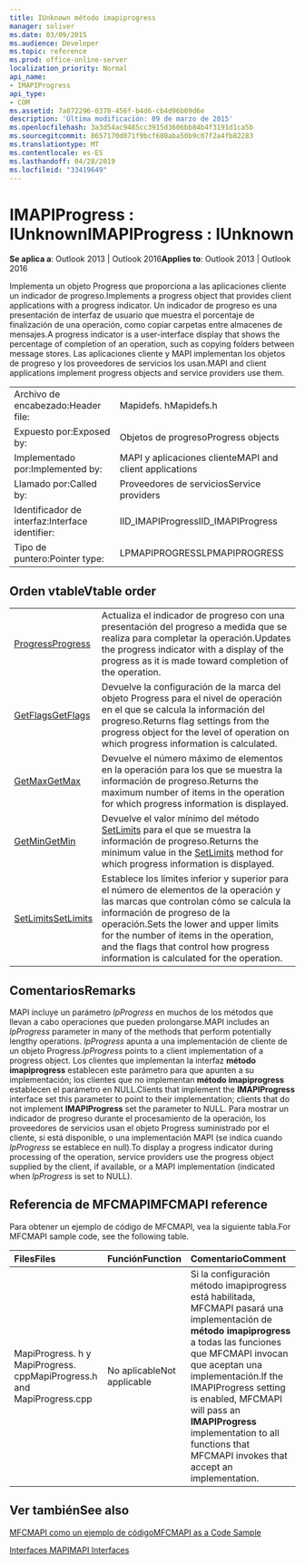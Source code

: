```yaml
---
title: IUnknown método imapiprogress
manager: soliver
ms.date: 03/09/2015
ms.audience: Developer
ms.topic: reference
ms.prod: office-online-server
localization_priority: Normal
api_name:
- IMAPIProgress
api_type:
- COM
ms.assetid: 7a872296-0378-456f-b4d6-cb4d96b09d6e
description: 'Última modificación: 09 de marzo de 2015'
ms.openlocfilehash: 3a3d54ac9485cc3915d3606bb84b4f3191d1ca5b
ms.sourcegitcommit: 8657170d071f9bcf680aba50b9c07f2a4fb82283
ms.translationtype: MT
ms.contentlocale: es-ES
ms.lasthandoff: 04/28/2019
ms.locfileid: "33419649"
---
```

# <a name="imapiprogress--iunknown"></a><span data-ttu-id="3424a-103">IMAPIProgress : IUnknown</span><span class="sxs-lookup"><span data-stu-id="3424a-103">IMAPIProgress : IUnknown</span></span>

  
  
<span data-ttu-id="3424a-104">**Se aplica a**: Outlook 2013 | Outlook 2016</span><span class="sxs-lookup"><span data-stu-id="3424a-104">**Applies to**: Outlook 2013 | Outlook 2016</span></span> 
  
<span data-ttu-id="3424a-105">Implementa un objeto Progress que proporciona a las aplicaciones cliente un indicador de progreso.</span><span class="sxs-lookup"><span data-stu-id="3424a-105">Implements a progress object that provides client applications with a progress indicator.</span></span> <span data-ttu-id="3424a-106">Un indicador de progreso es una presentación de interfaz de usuario que muestra el porcentaje de finalización de una operación, como copiar carpetas entre almacenes de mensajes.</span><span class="sxs-lookup"><span data-stu-id="3424a-106">A progress indicator is a user-interface display that shows the percentage of completion of an operation, such as copying folders between message stores.</span></span> <span data-ttu-id="3424a-107">Las aplicaciones cliente y MAPI implementan los objetos de progreso y los proveedores de servicios los usan.</span><span class="sxs-lookup"><span data-stu-id="3424a-107">MAPI and client applications implement progress objects and service providers use them.</span></span> 
  
|||
|:-----|:-----|
|<span data-ttu-id="3424a-108">Archivo de encabezado:</span><span class="sxs-lookup"><span data-stu-id="3424a-108">Header file:</span></span>  <br/> |<span data-ttu-id="3424a-109">Mapidefs. h</span><span class="sxs-lookup"><span data-stu-id="3424a-109">Mapidefs.h</span></span>  <br/> |
|<span data-ttu-id="3424a-110">Expuesto por:</span><span class="sxs-lookup"><span data-stu-id="3424a-110">Exposed by:</span></span>  <br/> |<span data-ttu-id="3424a-111">Objetos de progreso</span><span class="sxs-lookup"><span data-stu-id="3424a-111">Progress objects</span></span>  <br/> |
|<span data-ttu-id="3424a-112">Implementado por:</span><span class="sxs-lookup"><span data-stu-id="3424a-112">Implemented by:</span></span>  <br/> |<span data-ttu-id="3424a-113">MAPI y aplicaciones cliente</span><span class="sxs-lookup"><span data-stu-id="3424a-113">MAPI and client applications</span></span>  <br/> |
|<span data-ttu-id="3424a-114">Llamado por:</span><span class="sxs-lookup"><span data-stu-id="3424a-114">Called by:</span></span>  <br/> |<span data-ttu-id="3424a-115">Proveedores de servicios</span><span class="sxs-lookup"><span data-stu-id="3424a-115">Service providers</span></span>  <br/> |
|<span data-ttu-id="3424a-116">Identificador de interfaz:</span><span class="sxs-lookup"><span data-stu-id="3424a-116">Interface identifier:</span></span>  <br/> |<span data-ttu-id="3424a-117">IID_IMAPIProgress</span><span class="sxs-lookup"><span data-stu-id="3424a-117">IID_IMAPIProgress</span></span>  <br/> |
|<span data-ttu-id="3424a-118">Tipo de puntero:</span><span class="sxs-lookup"><span data-stu-id="3424a-118">Pointer type:</span></span>  <br/> |<span data-ttu-id="3424a-119">LPMAPIPROGRESS</span><span class="sxs-lookup"><span data-stu-id="3424a-119">LPMAPIPROGRESS</span></span>  <br/> |
   
## <a name="vtable-order"></a><span data-ttu-id="3424a-120">Orden vtable</span><span class="sxs-lookup"><span data-stu-id="3424a-120">Vtable order</span></span>

|||
|:-----|:-----|
|[<span data-ttu-id="3424a-121">Progress</span><span class="sxs-lookup"><span data-stu-id="3424a-121">Progress</span></span>](imapiprogress-progress.md) <br/> |<span data-ttu-id="3424a-122">Actualiza el indicador de progreso con una presentación del progreso a medida que se realiza para completar la operación.</span><span class="sxs-lookup"><span data-stu-id="3424a-122">Updates the progress indicator with a display of the progress as it is made toward completion of the operation.</span></span>  <br/> |
|[<span data-ttu-id="3424a-123">GetFlags</span><span class="sxs-lookup"><span data-stu-id="3424a-123">GetFlags</span></span>](imapiprogress-getflags.md) <br/> |<span data-ttu-id="3424a-124">Devuelve la configuración de la marca del objeto Progress para el nivel de operación en el que se calcula la información del progreso.</span><span class="sxs-lookup"><span data-stu-id="3424a-124">Returns flag settings from the progress object for the level of operation on which progress information is calculated.</span></span>  <br/> |
|[<span data-ttu-id="3424a-125">GetMax</span><span class="sxs-lookup"><span data-stu-id="3424a-125">GetMax</span></span>](imapiprogress-getmax.md) <br/> |<span data-ttu-id="3424a-126">Devuelve el número máximo de elementos en la operación para los que se muestra la información de progreso.</span><span class="sxs-lookup"><span data-stu-id="3424a-126">Returns the maximum number of items in the operation for which progress information is displayed.</span></span>  <br/> |
|[<span data-ttu-id="3424a-127">GetMin</span><span class="sxs-lookup"><span data-stu-id="3424a-127">GetMin</span></span>](imapiprogress-getmin.md) <br/> |<span data-ttu-id="3424a-128">Devuelve el valor mínimo del método [SetLimits](imapiprogress-setlimits.md) para el que se muestra la información de progreso.</span><span class="sxs-lookup"><span data-stu-id="3424a-128">Returns the minimum value in the [SetLimits](imapiprogress-setlimits.md) method for which progress information is displayed.</span></span>  <br/> |
|[<span data-ttu-id="3424a-129">SetLimits</span><span class="sxs-lookup"><span data-stu-id="3424a-129">SetLimits</span></span>](imapiprogress-setlimits.md) <br/> |<span data-ttu-id="3424a-130">Establece los límites inferior y superior para el número de elementos de la operación y las marcas que controlan cómo se calcula la información de progreso de la operación.</span><span class="sxs-lookup"><span data-stu-id="3424a-130">Sets the lower and upper limits for the number of items in the operation, and the flags that control how progress information is calculated for the operation.</span></span>  <br/> |
   
## <a name="remarks"></a><span data-ttu-id="3424a-131">Comentarios</span><span class="sxs-lookup"><span data-stu-id="3424a-131">Remarks</span></span>

<span data-ttu-id="3424a-132">MAPI incluye un parámetro _lpProgress_ en muchos de los métodos que llevan a cabo operaciones que pueden prolongarse.</span><span class="sxs-lookup"><span data-stu-id="3424a-132">MAPI includes an  _lpProgress_ parameter in many of the methods that perform potentially lengthy operations.</span></span>  <span data-ttu-id="3424a-133">_lpProgress_ apunta a una implementación de cliente de un objeto Progress.</span><span class="sxs-lookup"><span data-stu-id="3424a-133">_lpProgress_ points to a client implementation of a progress object.</span></span> <span data-ttu-id="3424a-134">Los clientes que implementan la interfaz **método imapiprogress** establecen este parámetro para que apunten a su implementación; los clientes que no implementan **método imapiprogress** establecen el parámetro en NULL.</span><span class="sxs-lookup"><span data-stu-id="3424a-134">Clients that implement the **IMAPIProgress** interface set this parameter to point to their implementation; clients that do not implement **IMAPIProgress** set the parameter to NULL.</span></span> <span data-ttu-id="3424a-135">Para mostrar un indicador de progreso durante el procesamiento de la operación, los proveedores de servicios usan el objeto Progress suministrado por el cliente, si está disponible, o una implementación MAPI (se indica cuando _lpProgress_ se establece en null).</span><span class="sxs-lookup"><span data-stu-id="3424a-135">To display a progress indicator during processing of the operation, service providers use the progress object supplied by the client, if available, or a MAPI implementation (indicated when  _lpProgress_ is set to NULL).</span></span> 
  
## <a name="mfcmapi-reference"></a><span data-ttu-id="3424a-136">Referencia de MFCMAPI</span><span class="sxs-lookup"><span data-stu-id="3424a-136">MFCMAPI reference</span></span>

<span data-ttu-id="3424a-137">Para obtener un ejemplo de código de MFCMAPI, vea la siguiente tabla.</span><span class="sxs-lookup"><span data-stu-id="3424a-137">For MFCMAPI sample code, see the following table.</span></span>
  
|<span data-ttu-id="3424a-138">**Files**</span><span class="sxs-lookup"><span data-stu-id="3424a-138">**Files**</span></span>|<span data-ttu-id="3424a-139">**Función**</span><span class="sxs-lookup"><span data-stu-id="3424a-139">**Function**</span></span>|<span data-ttu-id="3424a-140">**Comentario**</span><span class="sxs-lookup"><span data-stu-id="3424a-140">**Comment**</span></span>|
|:-----|:-----|:-----|
|<span data-ttu-id="3424a-141">MapiProgress. h y MapiProgress. cpp</span><span class="sxs-lookup"><span data-stu-id="3424a-141">MapiProgress.h and MapiProgress.cpp</span></span>  <br/> |<span data-ttu-id="3424a-142">No aplicable</span><span class="sxs-lookup"><span data-stu-id="3424a-142">Not applicable</span></span>  <br/> |<span data-ttu-id="3424a-143">Si la configuración método imapiprogress está habilitada, MFCMAPI pasará una implementación de **método imapiprogress** a todas las funciones que MFCMAPI invocan que aceptan una implementación.</span><span class="sxs-lookup"><span data-stu-id="3424a-143">If the IMAPIProgress setting is enabled, MFCMAPI will pass an **IMAPIProgress** implementation to all functions that MFCMAPI invokes that accept an implementation.</span></span>  <br/> |
   
## <a name="see-also"></a><span data-ttu-id="3424a-144">Ver también</span><span class="sxs-lookup"><span data-stu-id="3424a-144">See also</span></span>



[<span data-ttu-id="3424a-145">MFCMAPI como un ejemplo de código</span><span class="sxs-lookup"><span data-stu-id="3424a-145">MFCMAPI as a Code Sample</span></span>](mfcmapi-as-a-code-sample.md)
  
[<span data-ttu-id="3424a-146">Interfaces MAPI</span><span class="sxs-lookup"><span data-stu-id="3424a-146">MAPI Interfaces</span></span>](mapi-interfaces.md)

